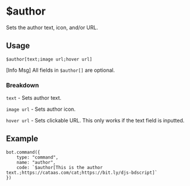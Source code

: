 # $author
Sets the author text, icon, and/or URL.

## Usage
`$author[text;image url;hover url]`

[Info Msg] All fields in `$author[]` are optional.

### Breakdown
`text` - Sets author text.

`image url` - Sets author icon.

`hover url` - Sets clickable URL. This only works if the text field is inputted.

## Example
```
bot.command({
    type: "command",
    name: "author",
    code: `$author[This is the author text.;https://cataas.com/cat;https://bit.ly/djs-bdscript]`
})
```

